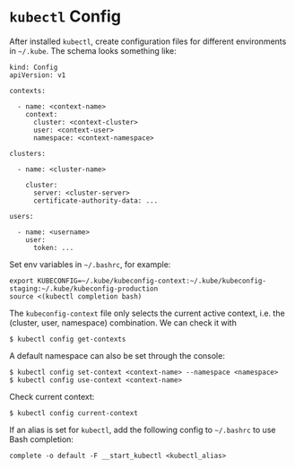 # `kubectl` Config

After installed `kubectl`, create configuration files for different environments in `~/.kube`. The schema looks something like:

```
kind: Config
apiVersion: v1

contexts:

  - name: <context-name>
    context:
      cluster: <context-cluster>
      user: <context-user>
      namespace: <context-namespace>

clusters:

  - name: <cluster-name>

    cluster:
      server: <cluster-server>
      certificate-authority-data: ...

users:

  - name: <username>
    user:
      token: ...
```

Set env variables in `~/.bashrc`, for example:

```
export KUBECONFIG=~/.kube/kubeconfig-context:~/.kube/kubeconfig-staging:~/.kube/kubeconfig-production
source <(kubectl completion bash)
```

The `kubeconfig-context` file only selects the current active context, i.e. the (cluster, user, namespace) combination. We can check it with

```console
$ kubectl config get-contexts
```

A default namespace can also be set through the console:

```console
$ kubectl config set-context <context-name> --namespace <namespace>
$ kubectl config use-context <context-name>
```

Check current context:

```console
$ kubectl config current-context
```

If an alias is set for `kubectl`, add the following config to `~/.bashrc` to use Bash completion:

```
complete -o default -F __start_kubectl <kubectl_alias>
```
